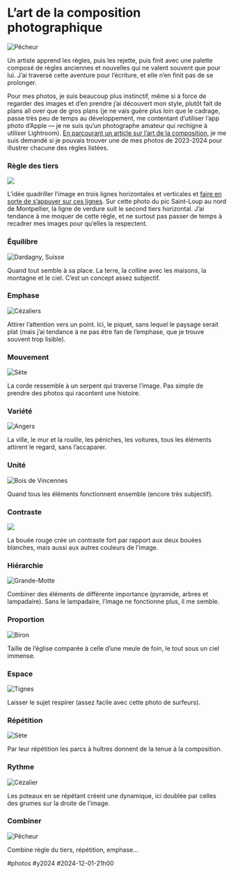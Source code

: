 # L’art de la composition photographique

![Pêcheur](_i/2023-10-01-192547-Balaruc-les-Bains.webp)

Un artiste apprend les règles, puis les rejette, puis finit avec une palette composé de règles anciennes et nouvelles qui ne valent souvent que pour lui. J’ai traversé cette aventure pour l’écriture, et elle n’en finit pas de se prolonger.

Pour mes photos, je suis beaucoup plus instinctif, même si à force de regarder des images et d’en prendre j’ai découvert mon style, plutôt fait de plans all over que de gros plans (je ne vais guère plus loin que le cadrage, passe très peu de temps au développement, me contentant d’utiliser l’app photo d’Apple — je ne suis qu’un photographe amateur qui rechigne à utiliser Lightroom). [En parcourant un article sur l’art de la composition](https://fstoppers.com/education/beyond-rule-thirds-photographers-love-hate-relationship-composition-685389), je me suis demandé si je pouvais trouver une de mes photos de 2023-2024 pour illustrer chacune des règles listées.

### Règle des tiers

![](_i/pic-saint-loup.webp)

L’idée quadriller l’image en trois lignes horizontales et verticales et [faire en sorte de s’appuyer sur ces lignes](https://www.adobe.com/fr/creativecloud/photography/discover/rule-of-thirds.html). Sur cette photo du pic Saint-Loup au nord de Montpellier, la ligne de verdure suit le second tiers horizontal. J’ai tendance à me moquer de cette règle, et ne surtout pas passer de temps à recadrer mes images pour qu’elles la respectent.

### Équilibre

![Dardagny, Suisse](_i/2024-03-12-115336-DardagnyetSatigny.webp)

Quand tout semble à sa place. La terre, la colline avec les maisons, la montagne et le ciel. C’est un concept assez subjectif.

### Emphase

![Cézaliers](_i/2024-07-19-155017-Compains.webp)

Attirer l’attention vers un point. Ici, le piquet, sans lequel le paysage serait plat (mais j’ai tendance à ne pas être fan de l’emphase, que je trouve souvent trop lisible).

### Mouvement

![Sète](_i/2024-04-01-123806-Ste.webp)

La corde ressemble à un serpent qui traverse l’image. Pas simple de prendre des photos qui racontent une histoire.

### Variété

![Angers](_i/2023-05-12-110826-Angers.webp)

La ville, le mur et la rouille, les péniches, les voitures, tous les éléments attirent le regard, sans l’accaparer.

### Unité

![Bois de Vincennes](_i/2023-09-02-174754-ParcZoologiquedeParis.webp)

Quand tous les éléments fonctionnent ensemble (encore très subjectif).

### Contraste

![](_i/2024-07-19-193725-Compains.webp)

La bouée rouge crée un contraste fort par rapport aux deux bouées blanches, mais aussi aux autres couleurs de l’image.

### Hiérarchie

![Grande-Motte](_i/2023-09-23-111128-LaGrande-Motte.webp)

Combiner des éléments de différente importance (pyramide, arbres et lampadaire). Sans le lampadaire, l’image ne fonctionne plus, il me semble.

### Proportion

![Biron](_i/2023-08-02-182902-TourliacetVergt-de-Biron.webp)

Taille de l’église comparée à celle d’une meule de foin, le tout sous un ciel immense.

### Espace

![Tignes](_i/2023-12-29-135746-Tignes.webp)

Laisser le sujet respirer (assez facile avec cette photo de surfeurs).

### Répétition

![Sète](_i/2024-04-14-110346-AgdeetMze.webp)

Par leur répétition les parcs à huîtres donnent de la tenue à la composition.

### Rythme

![Cézalier](_i/2024-07-19-173605-Compains.webp)

Les poteaux en se répétant créent une dynamique, ici doublée par celles des grumes sur la droite de l’image.

### Combiner

![Pêcheur](_i/2023-10-01-192547-Balaruc-les-Bains.webp)

Combine règle du tiers, répétition, emphase…

#photos #y2024 #2024-12-01-21h00
